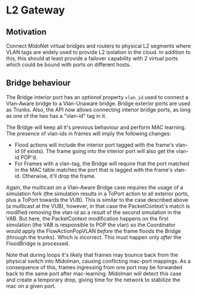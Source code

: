 # L2 Gateway

## Motivation

Connect MidoNet virtual bridges and routers to physical L2 segments
where VLAN tags are widely used to provide L2 isolation in the cloud.
In addition to this, this should at least provide a failover capability
with 2 virtual ports which could be bound with ports on different hosts.

## Bridge behaviour

The Bridge interior port has an *optional* property `vlan_id` used to
connect a Vlan-Aware bridge to a Vlan-Unaware bridge. Bridge exterior
ports are used as Trunks. Also, the API now allows connecting interior
bridge ports, as long as one of the two has a "vlan-id" tag in it.

The Bridge will keep all it's previous behaviour and perform MAC
learning. The presence of vlan-ids in frames will imply the following
changes:
- Flood actions will include the interior port tagged with the
  frame's vlan-id (if exists). The frame going into the interior port
  will also get the vlan-id POP'd.
- For Frames with a vlan-tag, the Bridge will require that the port
  matched in the MAC table matches the port that is tagged with the
  frame's vlan-id. Otherwise, it'll drop the frame.

Again, the multicast on a Vlan-Aware Bridge case requires the usage of
a simulation fork (the simulation results in a ToPort action to all
exterior ports, plus a ToPort towards the VUB). This is similar to the
case described above (a multicast at the VUB), however, in that case
the PacketContext's match is modified removing the vlan-id as a result
of the second simulation in the VAB. But here, the PacketContext
modification happens on the first simulation (the VAB is responsible
to POP the vlan) so the Coordinator would apply the FlowActionPopVLAN
*before* the frame floods the Bridge (through the trunks). Which is
incorrect. This must happen only *after* the FloodBridge is processed.

Note that during loops it's likely that frames may bounce back from the
physical switch into Midolman, causing conflicting mac-port mappings.
As a consequence of this, frames ingressing from one port may be
forwarded back to the same port after mac-learning. Midolman will detect
this case and create a temporary drop, giving time for the network to
stabilize the mac on a given port.
